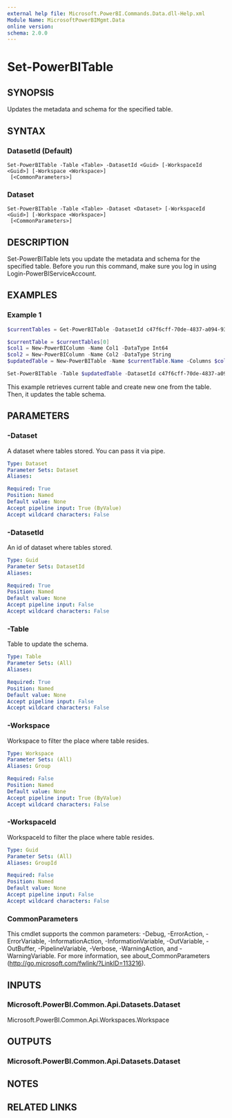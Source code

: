 ```yaml
---
external help file: Microsoft.PowerBI.Commands.Data.dll-Help.xml
Module Name: MicrosoftPowerBIMgmt.Data
online version:
schema: 2.0.0
---
```


# Set-PowerBITable

## SYNOPSIS
Updates the metadata and schema for the specified table.

## SYNTAX

### DatasetId (Default)
```
Set-PowerBITable -Table <Table> -DatasetId <Guid> [-WorkspaceId <Guid>] [-Workspace <Workspace>]
 [<CommonParameters>]
```

### Dataset
```
Set-PowerBITable -Table <Table> -Dataset <Dataset> [-WorkspaceId <Guid>] [-Workspace <Workspace>]
 [<CommonParameters>]
```

## DESCRIPTION
Set-PowerBITable lets you update the metadata and schema for the specified table.
Before you run this command, make sure you log in using Login-PowerBIServiceAccount. 

## EXAMPLES

### Example 1
```powershell
$currentTables = Get-PowerBITable -DatasetId c47f6cff-70de-4837-a094-93a6f26e20bf

$currentTable = $currentTables[0]
$col1 = New-PowerBIColumn -Name Col1 -DataType Int64
$col2 = New-PowerBIColumn -Name Col2 -DataType String
$updatedTable = New-PowerBITable -Name $currentTable.Name -Columns $col1,$col2

Set-PowerBITable -Table $updatedTable -DatasetId c47f6cff-70de-4837-a094-93a6f26e20bf
```

This example retrieves current table and create new one from the table.
Then, it updates the table schema.

## PARAMETERS

### -Dataset
A dataset where tables stored. You can pass it via pipe.

```yaml
Type: Dataset
Parameter Sets: Dataset
Aliases:

Required: True
Position: Named
Default value: None
Accept pipeline input: True (ByValue)
Accept wildcard characters: False
```

### -DatasetId
An id of dataset where tables stored.

```yaml
Type: Guid
Parameter Sets: DatasetId
Aliases:

Required: True
Position: Named
Default value: None
Accept pipeline input: False
Accept wildcard characters: False
```

### -Table
Table to update the schema.

```yaml
Type: Table
Parameter Sets: (All)
Aliases:

Required: True
Position: Named
Default value: None
Accept pipeline input: False
Accept wildcard characters: False
```

### -Workspace
Workspace to filter the place where table resides.

```yaml
Type: Workspace
Parameter Sets: (All)
Aliases: Group

Required: False
Position: Named
Default value: None
Accept pipeline input: True (ByValue)
Accept wildcard characters: False
```

### -WorkspaceId
WorkspaceId to filter the place where table resides.

```yaml
Type: Guid
Parameter Sets: (All)
Aliases: GroupId

Required: False
Position: Named
Default value: None
Accept pipeline input: False
Accept wildcard characters: False
```

### CommonParameters
This cmdlet supports the common parameters: -Debug, -ErrorAction, -ErrorVariable, -InformationAction, -InformationVariable, -OutVariable, -OutBuffer, -PipelineVariable, -Verbose, -WarningAction, and -WarningVariable. For more information, see about_CommonParameters (http://go.microsoft.com/fwlink/?LinkID=113216).

## INPUTS

### Microsoft.PowerBI.Common.Api.Datasets.Dataset
Microsoft.PowerBI.Common.Api.Workspaces.Workspace

## OUTPUTS

### Microsoft.PowerBI.Common.Api.Datasets.Dataset

## NOTES

## RELATED LINKS
